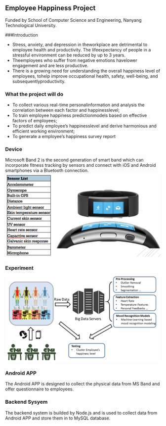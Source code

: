 ## Employee Happiness Project 

Funded by School of Computer Science and Engineering, Nanyang Technological University.

###Introduction

* Stress, anxiety, and depression in theworkplace are detrimental to employee health and productivity.  The lifeexpectancy of people in a stressful environment can be reduced by up to 3 years. 
* Theemployees who suffer from negative emotions havelower engagement and are less productive. 
* There is a growing need for understanding the overall happiness level of employees, tohelp improve occupational health, safety, well-being, and subsequentlyproductivity. 

### What the project will do

* To collect various real-time personalinformation and analysis the correlation between each factor and happinesslevel;
* To train employee happiness predictionmodels based on effective factors of employees; 
* To predict daily employee’s happinesslevel and derive harmonious and efficient working environment;
* To generate a employee’s happiness survey report

### Device

Microsoft Band 2 is the second generation of smart band which can incorporate fitness tracking by sensors and connect with iOS and Android smartphones via a Bluetooth connection.![MSBand](MSBand.png)

### Experiment

![experiment](experiment.png)

### Android APP

The Android APP is designed to collect the physical data from MS Band and offer questionnaire to employees.

### Backend Sysyem

The backend system is builded by Node.js and is used to collect data from Android APP and store them in to MySQL database.